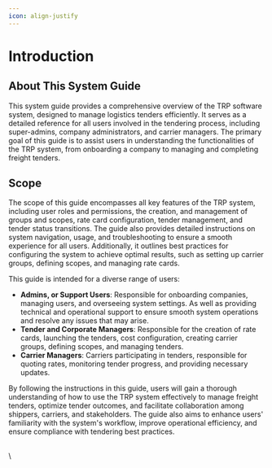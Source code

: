 ```yaml
---
icon: align-justify
---
```


# Introduction

## About This System Guide

This system guide provides a comprehensive overview of the TRP software system, designed to manage logistics tenders efficiently. It serves as a detailed reference for all users involved in the tendering process, including super-admins, company administrators, and carrier managers. The primary goal of this guide is to assist users in understanding the functionalities of the TRP system, from onboarding a company to managing and completing freight tenders.

## Scope

The scope of this guide encompasses all key features of the TRP system, including user roles and permissions, the creation, and management of groups and scopes, rate card configuration, tender management, and tender status transitions. The guide also provides detailed instructions on system navigation, usage, and troubleshooting to ensure a smooth experience for all users. Additionally, it outlines best practices for configuring the system to achieve optimal results, such as setting up carrier groups, defining scopes, and managing rate cards.

This guide is intended for a diverse range of users:

* **Admins, or Support Users**: Responsible for onboarding companies, managing users, and overseeing system settings. As well as providing technical and operational support to ensure smooth system operations and resolve any issues that may arise.
* **Tender and Corporate Managers**: Responsible for the creation of rate cards, launching the tenders, cost configuration, creating carrier groups, defining scopes, and managing tenders.
* **Carrier Managers**: Carriers participating in tenders, responsible for quoting rates, monitoring tender progress, and providing necessary updates.

By following the instructions in this guide, users will gain a thorough understanding of how to use the TRP system effectively to manage freight tenders, optimize tender outcomes, and facilitate collaboration among shippers, carriers, and stakeholders. The guide also aims to enhance users' familiarity with the system's workflow, improve operational efficiency, and ensure compliance with tendering best practices.

\
\
